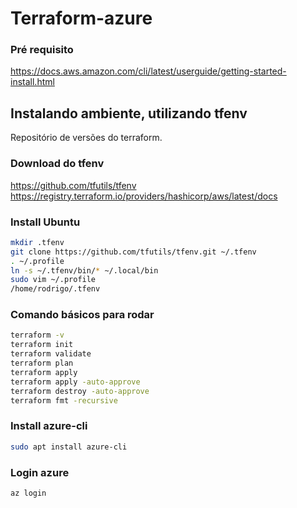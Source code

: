 # Terraform-azure

### Pré requisito
https://docs.aws.amazon.com/cli/latest/userguide/getting-started-install.html

## Instalando ambiente, utilizando tfenv
Repositório de versões do terraform.

### Download do tfenv
https://github.com/tfutils/tfenv
https://registry.terraform.io/providers/hashicorp/aws/latest/docs

### Install Ubuntu
```bash
mkdir .tfenv
git clone https://github.com/tfutils/tfenv.git ~/.tfenv
. ~/.profile
ln -s ~/.tfenv/bin/* ~/.local/bin
sudo vim ~/.profile
/home/rodrigo/.tfenv
```


### Comando básicos para rodar
```bash
terraform -v
terraform init
terraform validate
terraform plan
terraform apply
terraform apply -auto-approve
terraform destroy -auto-approve
terraform fmt -recursive
```

### Install azure-cli
```bash
sudo apt install azure-cli
```

### Login azure
```bash
az login
```

